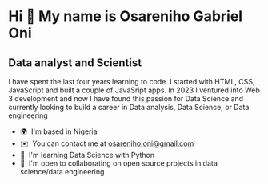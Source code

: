 Hi 👋 My name is Osareniho Gabriel Oni
======================================

Data analyst and Scientist
--------------------------

I have spent the last four years learning to code. I started with HTML, CSS, JavaScript and built a couple of JavaSript apps. In 2023 I ventured into Web 3 development and now I have found this passion for Data Science and currently looking to build a career in Data analysis, Data Science, or Data engineering

* 🌍  I'm based in Nigeria
* ✉️  You can contact me at [osareniho.oni@gmail.com](mailto:osareniho.oni@gmail.com)
* 🧠  I'm learning Data Science with Python
* 🤝  I'm open to collaborating on open source projects in data science/data engineering



